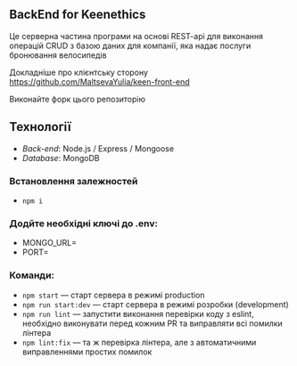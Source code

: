 ## BackEnd for Keenethics

Це серверна частина програми на основі REST-api для виконання операцій CRUD з базою даних для компанії, яка надає послуги бронювання велосипедів

Докладніше про клієнтську сторону https://github.com/MaltsevaYulia/keen-front-end

Виконайте форк цього репозиторію

## Технології

- _Back-end_: Node.js / Express / Mongoose
- _Database_: MongoDB

### Встановлення залежностей

- `npm i`

### Додйте необхідні ключі до .env:

- MONGO_URL=
- PORT=

### Команди:

- `npm start` &mdash; старт сервера в режимі production
- `npm run start:dev` &mdash; старт сервера в режимі розробки (development)
- `npm run lint` &mdash; запустити виконання перевірки коду з eslint, необхідно виконувати перед кожним PR та виправляти всі помилки лінтера
- `npm lint:fix` &mdash; та ж перевірка лінтера, але з автоматичними виправленнями простих помилок

